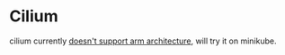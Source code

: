 # Cilium 

cilium currently [doesn't support arm architecture](https://docs.cilium.io/en/v1.9/gettingstarted/k3s/), will try it on minikube.
